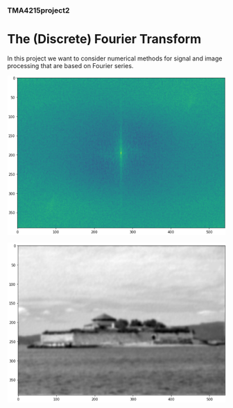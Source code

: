 ### TMA4215project2
# The (Discrete) Fourier Transform

In this project we want to consider numerical methods for signal and image processing that
are based on Fourier series.

![np.abs(fft2_munk)](np.abs(fft2_munk).png)

![dot_remover(pic_munk,sigma=0.13)](dot_remover(pic_munk,sigma=0.13).png)
